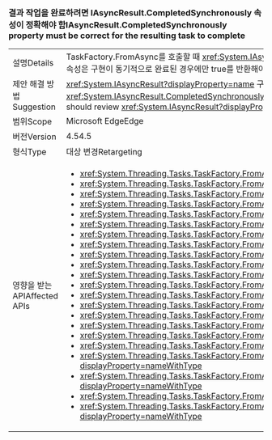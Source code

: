 ### <a name="iasyncresultcompletedsynchronously-property-must-be-correct-for-the-resulting-task-to-complete"></a><span data-ttu-id="6c18e-101">결과 작업을 완료하려면 IAsyncResult.CompletedSynchronously 속성이 정확해야 함</span><span class="sxs-lookup"><span data-stu-id="6c18e-101">IAsyncResult.CompletedSynchronously property must be correct for the resulting task to complete</span></span>

|   |   |
|---|---|
|<span data-ttu-id="6c18e-102">설명</span><span class="sxs-lookup"><span data-stu-id="6c18e-102">Details</span></span>|<span data-ttu-id="6c18e-103">TaskFactory.FromAsync를 호출할 때 <xref:System.IAsyncResult.CompletedSynchronously> 속성이 올바르게 구현되어야 결과 작업을 완료할 수 있습니다.</span><span class="sxs-lookup"><span data-stu-id="6c18e-103">When calling TaskFactory.FromAsync, the implementation of the <xref:System.IAsyncResult.CompletedSynchronously> property must be correct for the resulting task to complete.</span></span> <span data-ttu-id="6c18e-104">즉, 이 속성은 구현이 동기적으로 완료된 경우에만 true를 반환해야 합니다.</span><span class="sxs-lookup"><span data-stu-id="6c18e-104">That is, the property must return true if, and only if, the implementation completed synchronously.</span></span> <span data-ttu-id="6c18e-105">이전에는 이 속성이 선택되어 있지 않았습니다.</span><span class="sxs-lookup"><span data-stu-id="6c18e-105">Previously, the property was not checked.</span></span>|
|<span data-ttu-id="6c18e-106">제안 해결 방법</span><span class="sxs-lookup"><span data-stu-id="6c18e-106">Suggestion</span></span>|<span data-ttu-id="6c18e-107"><xref:System.IAsyncResult?displayProperty=name> 구현이 작업이 동기적으로 완료된 경우에만 <xref:System.IAsyncResult.CompletedSynchronously?displayProperty=name> 속성에 대해 true를 반환한다면, 중단이 관찰되지 않습니다.</span><span class="sxs-lookup"><span data-stu-id="6c18e-107">If <xref:System.IAsyncResult?displayProperty=name> implementations correctly return true for the <xref:System.IAsyncResult.CompletedSynchronously?displayProperty=name> property only when a task completed synchronously, then no break will be observed.</span></span> <span data-ttu-id="6c18e-108">사용자는 소유하고 있는 <xref:System.IAsyncResult?displayProperty=name> 구현(소유한 경우)을 검토하여 작업의 동기적 완료 여부를 올바르게 평가하는지 확인해야 합니다.</span><span class="sxs-lookup"><span data-stu-id="6c18e-108">Users should review <xref:System.IAsyncResult?displayProperty=name> implementations they own (if any) to ensure that they correctly evaluate whether a task completed synchronously or not.</span></span>|
|<span data-ttu-id="6c18e-109">범위</span><span class="sxs-lookup"><span data-stu-id="6c18e-109">Scope</span></span>|<span data-ttu-id="6c18e-110">Microsoft Edge</span><span class="sxs-lookup"><span data-stu-id="6c18e-110">Edge</span></span>|
|<span data-ttu-id="6c18e-111">버전</span><span class="sxs-lookup"><span data-stu-id="6c18e-111">Version</span></span>|<span data-ttu-id="6c18e-112">4.5</span><span class="sxs-lookup"><span data-stu-id="6c18e-112">4.5</span></span>|
|<span data-ttu-id="6c18e-113">형식</span><span class="sxs-lookup"><span data-stu-id="6c18e-113">Type</span></span>|<span data-ttu-id="6c18e-114">대상 변경</span><span class="sxs-lookup"><span data-stu-id="6c18e-114">Retargeting</span></span>|
|<span data-ttu-id="6c18e-115">영향을 받는 API</span><span class="sxs-lookup"><span data-stu-id="6c18e-115">Affected APIs</span></span>|<ul><li><xref:System.Threading.Tasks.TaskFactory.FromAsync(System.IAsyncResult,System.Action{System.IAsyncResult})?displayProperty=nameWithType></li><li><xref:System.Threading.Tasks.TaskFactory.FromAsync(System.IAsyncResult,System.Action{System.IAsyncResult},System.Threading.Tasks.TaskCreationOptions)?displayProperty=nameWithType></li><li><xref:System.Threading.Tasks.TaskFactory.FromAsync(System.IAsyncResult,System.Action{System.IAsyncResult},System.Threading.Tasks.TaskCreationOptions,System.Threading.Tasks.TaskScheduler)?displayProperty=nameWithType></li><li><xref:System.Threading.Tasks.TaskFactory.FromAsync%60%601(System.IAsyncResult,System.Func{System.IAsyncResult,%60%600})?displayProperty=nameWithType></li><li><xref:System.Threading.Tasks.TaskFactory.FromAsync(System.Func{System.AsyncCallback,System.Object,System.IAsyncResult},System.Action{System.IAsyncResult},System.Object)?displayProperty=nameWithType></li><li><xref:System.Threading.Tasks.TaskFactory.FromAsync(System.Func{System.AsyncCallback,System.Object,System.IAsyncResult},System.Action{System.IAsyncResult},System.Object,System.Threading.Tasks.TaskCreationOptions)?displayProperty=nameWithType></li><li><xref:System.Threading.Tasks.TaskFactory.FromAsync%60%601(System.Func{%60%600,System.AsyncCallback,System.Object,System.IAsyncResult},System.Action{System.IAsyncResult},%60%600,System.Object)?displayProperty=nameWithType></li><li><xref:System.Threading.Tasks.TaskFactory.FromAsync%60%601(System.Func{%60%600,System.AsyncCallback,System.Object,System.IAsyncResult},System.Action{System.IAsyncResult},%60%600,System.Object,System.Threading.Tasks.TaskCreationOptions)?displayProperty=nameWithType></li><li><xref:System.Threading.Tasks.TaskFactory.FromAsync%60%601(System.Func{System.AsyncCallback,System.Object,System.IAsyncResult},System.Func{System.IAsyncResult,%60%600},System.Object)?displayProperty=nameWithType></li><li><xref:System.Threading.Tasks.TaskFactory.FromAsync%60%601(System.Func{System.AsyncCallback,System.Object,System.IAsyncResult},System.Func{System.IAsyncResult,%60%600},System.Object,System.Threading.Tasks.TaskCreationOptions)?displayProperty=nameWithType></li><li><xref:System.Threading.Tasks.TaskFactory.FromAsync%60%601(System.IAsyncResult,System.Func{System.IAsyncResult,%60%600},System.Threading.Tasks.TaskCreationOptions)?displayProperty=nameWithType></li><li><xref:System.Threading.Tasks.TaskFactory.FromAsync%60%601(System.IAsyncResult,System.Func{System.IAsyncResult,%60%600},System.Threading.Tasks.TaskCreationOptions,System.Threading.Tasks.TaskScheduler)?displayProperty=nameWithType></li><li><xref:System.Threading.Tasks.TaskFactory.FromAsync%60%602(System.Func{%60%600,%60%601,System.AsyncCallback,System.Object,System.IAsyncResult},System.Action{System.IAsyncResult},%60%600,%60%601,System.Object)?displayProperty=nameWithType></li><li><xref:System.Threading.Tasks.TaskFactory.FromAsync%60%602(System.Func{%60%600,%60%601,System.AsyncCallback,System.Object,System.IAsyncResult},System.Action{System.IAsyncResult},%60%600,%60%601,System.Object,System.Threading.Tasks.TaskCreationOptions)?displayProperty=nameWithType></li><li><xref:System.Threading.Tasks.TaskFactory.FromAsync%60%602(System.Func{%60%600,System.AsyncCallback,System.Object,System.IAsyncResult},System.Func{System.IAsyncResult,%60%601},%60%600,System.Object)?displayProperty=nameWithType></li><li><xref:System.Threading.Tasks.TaskFactory.FromAsync%60%602(System.Func{%60%600,System.AsyncCallback,System.Object,System.IAsyncResult},System.Func{System.IAsyncResult,%60%601},%60%600,System.Object,System.Threading.Tasks.TaskCreationOptions)?displayProperty=nameWithType></li><li><xref:System.Threading.Tasks.TaskFactory.FromAsync%60%603(System.Func{%60%600,%60%601,System.AsyncCallback,System.Object,System.IAsyncResult},System.Func{System.IAsyncResult,%60%602},%60%600,%60%601,System.Object)?displayProperty=nameWithType></li><li><xref:System.Threading.Tasks.TaskFactory.FromAsync%60%603(System.Func{%60%600,%60%601,%60%602,System.AsyncCallback,System.Object,System.IAsyncResult},System.Action{System.IAsyncResult},%60%600,%60%601,%60%602,System.Object)?displayProperty=nameWithType></li><li><xref:System.Threading.Tasks.TaskFactory.FromAsync%60%603(System.Func{%60%600,%60%601,%60%602,System.AsyncCallback,System.Object,System.IAsyncResult},System.Action{System.IAsyncResult},%60%600,%60%601,%60%602,System.Object,System.Threading.Tasks.TaskCreationOptions)?displayProperty=nameWithType></li><li><xref:System.Threading.Tasks.TaskFactory.FromAsync%60%603(System.Func{%60%600,%60%601,System.AsyncCallback,System.Object,System.IAsyncResult},System.Func{System.IAsyncResult,%60%602},%60%600,%60%601,System.Object,System.Threading.Tasks.TaskCreationOptions)?displayProperty=nameWithType></li><li><xref:System.Threading.Tasks.TaskFactory.FromAsync%60%604(System.Func{%60%600,%60%601,%60%602,System.AsyncCallback,System.Object,System.IAsyncResult},System.Func{System.IAsyncResult,%60%603},%60%600,%60%601,%60%602,System.Object)?displayProperty=nameWithType></li><li><xref:System.Threading.Tasks.TaskFactory.FromAsync%60%604(System.Func{%60%600,%60%601,%60%602,System.AsyncCallback,System.Object,System.IAsyncResult},System.Func{System.IAsyncResult,%60%603},%60%600,%60%601,%60%602,System.Object,System.Threading.Tasks.TaskCreationOptions)?displayProperty=nameWithType></li></ul>|

